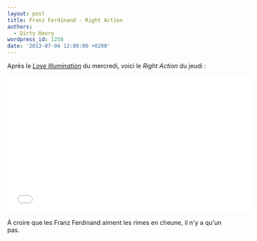 ```yaml
---
layout: post
title: Franz Ferdinand - Right Action
authors:
  - Dirty Henry
wordpress_id: 1258
date: '2013-07-04 12:00:00 +0200'
---
```

Après le [*Love Illumination*](1257) du mercredi, voici le *Right Action* du jeudi : 

<iframe width="560" height="315" src="//www.youtube.com/embed/qZa-FHRmoGg" frameborder="0" allowfullscreen></iframe>

À croire que les Franz Ferdinand aiment les rimes en cheune, il n'y a qu'un pas.
